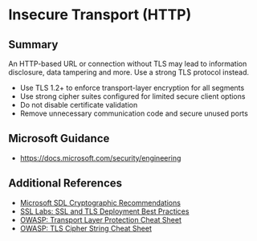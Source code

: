 # Insecure Transport (HTTP)

## Summary

An HTTP-based URL or connection without TLS may lead to information disclosure, data tampering 
and more. Use a strong TLS protocol instead.

* Use TLS 1.2+ to enforce transport-layer encryption for all segments
* Use strong cipher suites configured for limited secure client options
* Do not disable certificate validation
* Remove unnecessary communication code and secure unused ports

## Microsoft Guidance

* https://docs.microsoft.com/security/engineering

## Additional References

* [Microsoft SDL Cryptographic Recommendations](http://download.microsoft.com/download/6/3/A/63AFA3DF-BB84-4B38-8704-B27605B99DA7/Microsoft%20SDL%20Cryptographic%20Recommendations.pdf)
* [SSL Labs: SSL and TLS Deployment Best Practices](https://github.com/ssllabs/research/wiki/SSL-and-TLS-Deployment-Best-Practices)
* [OWASP: Transport Layer Protection Cheat Sheet](https://owasp.org/www-project-cheat-sheets/cheatsheets/Transport_Layer_Protection_Cheat_Sheet)
* [OWASP: TLS Cipher String Cheat Sheet](https://owasp.org/www-project-cheat-sheets/cheatsheets/TLS_Cipher_String_Cheat_Sheet.html)
